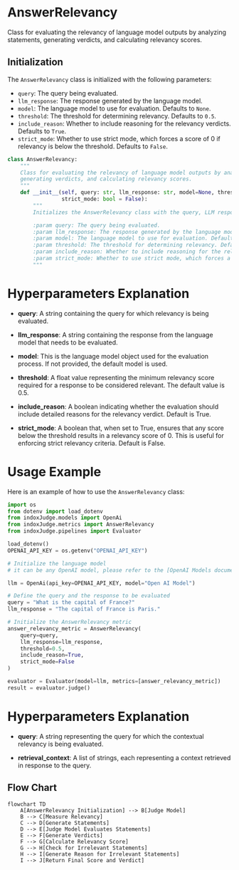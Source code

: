 # AnswerRelevancy

Class for evaluating the relevancy of language model outputs by analyzing statements, generating verdicts, and calculating relevancy scores.

## Initialization

The `AnswerRelevancy` class is initialized with the following parameters:

- `query`: The query being evaluated.
- `llm_response`: The response generated by the language model.
- `model`: The language model to use for evaluation. Defaults to `None`.
- `threshold`: The threshold for determining relevancy. Defaults to `0.5`.
- `include_reason`: Whether to include reasoning for the relevancy verdicts. Defaults to `True`.
- `strict_mode`: Whether to use strict mode, which forces a score of 0 if relevancy is below the threshold. Defaults to `False`.

```python
class AnswerRelevancy:
    """
    Class for evaluating the relevancy of language model outputs by analyzing statements,
    generating verdicts, and calculating relevancy scores.
    """
    def __init__(self, query: str, llm_response: str, model=None, threshold: float = 0.5, include_reason: bool = True,
                 strict_mode: bool = False):
        """
        Initializes the AnswerRelevancy class with the query, LLM response, and evaluation settings.

        :param query: The query being evaluated.
        :param llm_response: The response generated by the language model.
        :param model: The language model to use for evaluation. Defaults to None.
        :param threshold: The threshold for determining relevancy. Defaults to 0.5.
        :param include_reason: Whether to include reasoning for the relevancy verdicts. Defaults to True.
        :param strict_mode: Whether to use strict mode, which forces a score of 0 if relevancy is below the threshold. Defaults to False.
        """
```

# Hyperparameters Explanation

- **query**: A string containing the query for which relevancy is being evaluated.

- **llm_response**: A string containing the response from the language model that needs to be evaluated.

- **model**: This is the language model object used for the evaluation process. If not provided, the default model is used.

- **threshold**: A float value representing the minimum relevancy score required for a response to be considered relevant. The default value is 0.5.

- **include_reason**: A boolean indicating whether the evaluation should include detailed reasons for the relevancy verdict. Default is True.

- **strict_mode**: A boolean that, when set to True, ensures that any score below the threshold results in a relevancy score of 0. This is useful for enforcing strict relevancy criteria. Default is False.

# Usage Example

Here is an example of how to use the `AnswerRelevancy` class:

```python
import os
from dotenv import load_dotenv
from indoxJudge.models import OpenAi
from indoxJudge.metrics import AnswerRelevancy
from indoxJudge.pipelines import Evaluator

load_dotenv()
OPENAI_API_KEY = os.getenv("OPENAI_API_KEY")

# Initialize the language model
# it can be any OpenAI model, please refer to the [OpenAI Models documentation](https://platform.openai.com/docs/models) such as GPT-4o.

llm = OpenAi(api_key=OPENAI_API_KEY, model="Open AI Model")

# Define the query and the response to be evaluated
query = "What is the capital of France?"
llm_response = "The capital of France is Paris."

# Initialize the AnswerRelevancy metric
answer_relevancy_metric = AnswerRelevancy(
    query=query,
    llm_response=llm_response,
    threshold=0.5,
    include_reason=True,
    strict_mode=False
)

evaluator = Evaluator(model=llm, metrics=[answer_relevancy_metric])
result = evaluator.judge()
```

# Hyperparameters Explanation

- **query**: A string representing the query for which the contextual relevancy is being evaluated.

- **retrieval_context**: A list of strings, each representing a context retrieved in response to the query.

## Flow Chart

```mermaid
flowchart TD
    A[AnswerRelevancy Initialization] --> B[Judge Model]
    B --> C[Measure Relevancy]
    C --> D[Generate Statements]
    D --> E[Judge Model Evaluates Statements]
    E --> F[Generate Verdicts]
    F --> G[Calculate Relevancy Score]
    G --> H[Check for Irrelevant Statements]
    H --> I[Generate Reason for Irrelevant Statements]
    I --> J[Return Final Score and Verdict]

```
